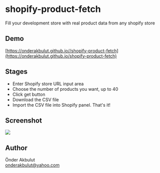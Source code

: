 # shopify-product-fetch
Fill your development store with real product data from any shopify store

## Demo
[https://onderakbulut.github.io//shopify-product-fetch](https://onderakbulut.github.io/shopify-product-fetch)

## Stages

- Enter Shopify store URL input area
- Choose the number of products you want, up to 40
- Click get button
- Download the CSV file
- Import the CSV file into Shopify panel. That's it!

## Screenshot
![](https://onderakbulut.github.io/shopify-product-fetch/screenshot.png)

## Author

Önder Akbulut\
onderakbulut@yahoo.com
